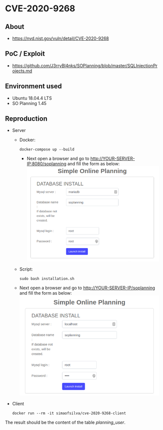 # CVE-2020-9268

## About
* <https://nvd.nist.gov/vuln/detail/CVE-2020-9268>

## PoC / Exploit
* <https://github.com/J3rryBl4nks/SOPlanning/blob/master/SQLInjectionProjects.md>


## Environment used
* Ubuntu 18.04.4 LTS
* SO Planning 1.45

## Reproduction
* Server
    - Docker:    
        ```shell script
        docker-compose up --build
        ``` 
      * Next open a browser and go to <http://YOUR-SERVER-IP:8080/soplanning> and fill the form as below:
      ![form](images/form-docker.png)
      
    - Script:
        ```shell script
        sudo bash installation.sh
        ```        
    * Next open a browser and go to <http://YOUR-SERVER-IP/soplanning> and fill the form as below:
          ![form](images/form-script.png)

* Client
    ```shell script
    docker run --rm -it simaofsilva/cve-2020-9268-client
    ```


The result should be the content of the table *planning_user*.
